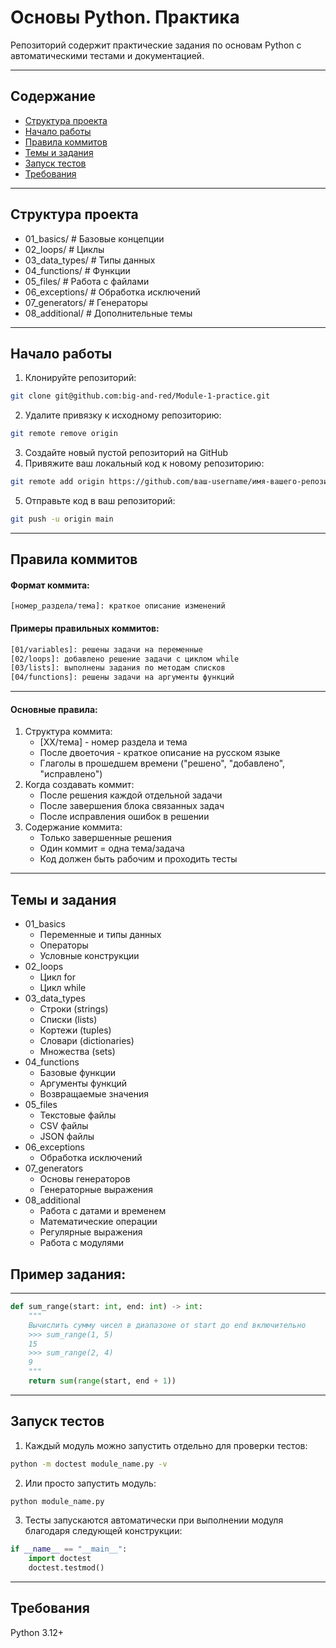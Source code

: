 # Основы Python. Практика

Репозиторий содержит практические задания по основам Python с автоматическими тестами и документацией.
___
## Содержание
- [Структура проекта](#структура-проекта)
- [Начало работы](#начало-работы)
- [Правила коммитов](#правила-коммитов)
- [Темы и задания](#темы-и-задания)
- [Запуск тестов](#запуск-тестов)
- [Требования](#требования)
___
## Структура проекта
- 01_basics/ # Базовые концепции
- 02_loops/ # Циклы
- 03_data_types/ # Типы данных
- 04_functions/ # Функции
- 05_files/ # Работа с файлами
- 06_exceptions/ # Обработка исключений
- 07_generators/ # Генераторы
- 08_additional/ # Дополнительные темы
___
## Начало работы

1. Клонируйте репозиторий:
```bash
git clone git@github.com:big-and-red/Module-1-practice.git
```
2. Удалите привязку к исходному репозиторию:
```bash 
git remote remove origin
```
3. Создайте новый пустой репозиторий на GitHub
4. Привяжите ваш локальный код к новому репозиторию:
```bash
git remote add origin https://github.com/ваш-username/имя-вашего-репозитория.git
```
5. Отправьте код в ваш репозиторий:
```bash
git push -u origin main
```
___
## Правила коммитов
#### Формат коммита:

`[номер_раздела/тема]: краткое описание изменений`
#### Примеры правильных коммитов:
```bash
[01/variables]: решены задачи на переменные
[02/loops]: добавлено решение задачи с циклом while
[03/lists]: выполнены задания по методам списков
[04/functions]: решены задачи на аргументы функций
```
___
#### Основные правила:
1. Структура коммита:
   - [XX/тема] - номер раздела и тема
   - После двоеточия - краткое описание на русском языке
   - Глаголы в прошедшем времени ("решено", "добавлено", "исправлено")
2. Когда создавать коммит:
   - После решения каждой отдельной задачи
   - После завершения блока связанных задач
   - После исправления ошибок в решении
3. Содержание коммита:
   - Только завершенные решения
   - Один коммит = одна тема/задача
   - Код должен быть рабочим и проходить тесты
___
## Темы и задания
- 01_basics
  - Переменные и типы данных
  - Операторы
  - Условные конструкции
- 02_loops
  - Цикл for
  - Цикл while
- 03_data_types
  - Строки (strings)
  - Списки (lists)
  - Кортежи (tuples)
  - Словари (dictionaries)
  - Множества (sets)
- 04_functions
  - Базовые функции
  - Аргументы функций
  - Возвращаемые значения
- 05_files
  - Текстовые файлы
  - CSV файлы
  - JSON файлы
- 06_exceptions
  - Обработка исключений
- 07_generators
  - Основы генераторов
  - Генераторные выражения
- 08_additional
  - Работа с датами и временем
  - Математические операции
  - Регулярные выражения
  - Работа с модулями

## Пример задания:
___
```python
def sum_range(start: int, end: int) -> int:
    """
    Вычислить сумму чисел в диапазоне от start до end включительно
    >>> sum_range(1, 5)
    15
    >>> sum_range(2, 4)
    9
    """
    return sum(range(start, end + 1))
```
___
## Запуск тестов
1. Каждый модуль можно запустить отдельно для проверки тестов:
```bash
python -m doctest module_name.py -v
```
2. Или просто запустить модуль:
```bash
python module_name.py
```
3. Тесты запускаются автоматически при выполнении модуля благодаря следующей конструкции:

```python
if __name__ == "__main__":
    import doctest
    doctest.testmod()
```
___
## Требования
Python 3.12+
